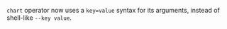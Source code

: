 `chart` operator now uses a `key=value` syntax for its arguments,
instead of shell-like `--key value`.
